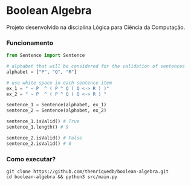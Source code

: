 # Boolean Algebra

Projeto desenvolvido na disciplina Lógica para Ciência da Computação.

### Funcionamento

```python
from Sentence import Sentence

# alphabet that will be considered for the validation of sentences
alphabet = ["P", "Q", "R"]

# use white space in each sentence item
ex_1 = " ~ P  ^ ( P ^ Q ( Q <-> R ) )"
ex_2 = " ~ P  ^ ( P ^ Q ( Q <-> R ) "

sentence_1 = Sentence(alphabet, ex_1)
sentence_2 = Sentence(alphabet, ex_2)

sentence_1.isValid() # True
sentence_1.length() # 9

sentence_2.isValid() # False
sentence_2.isValid() # 0
```

### Como executar?

```
git clone https://github.com/thenriquedb/boolean-algebra.git
cd boolean-algebra && python3 src/main.py
```
